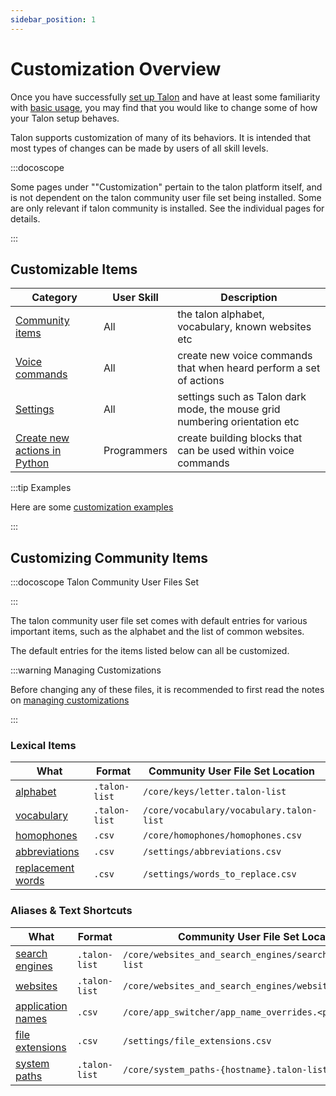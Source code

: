 ```yaml
---
sidebar_position: 1
---
```


# Customization Overview

Once you have successfully [set up Talon](/docs/Resource%20Hub/Talon%20Installation/installation_guide.md)
and have at least some familiarity with [basic usage](/docs/Basic%20Usage/basic_usage.md), you may find that you would like to change some of how your Talon setup behaves.

Talon supports customization of many of its behaviors. It is intended that most types of changes can be made
by users of all skill levels.


:::docoscope

Some pages under ""Customization" pertain to the talon platform itself, and is not dependent on the
talon community user file set being installed. Some are only relevant if talon community is installed.
See the individual pages for details.

:::


## Customizable Items

| Category                                                        | User Skill  | Description                                                                |
| --------------------------------------------------------------- | ----------- | -------------------------------------------------------------------------- |
| [Community items](#customizing-community-items)                 | All         | the talon alphabet, vocabulary, known websites etc                         |
| [Voice commands](./TalonScript/voice-commands.md)               | All         | create new voice commands that when heard perform a set of actions         |
| [Settings](./settings.md)                                       | All         | settings such as Talon dark mode, the mouse grid numbering orientation etc |
| [Create new actions in Python](./Python%20Programming/index.md) | Programmers | create building blocks that can be used within voice commands              |

:::tip Examples

Here are some [customization examples](./Examples/index.md)

:::

## Customizing Community Items

:::docoscope Talon Community User Files Set

:::

The talon community user file set comes with default entries for various important items, such as the alphabet
and the list of common websites.

The default entries for the items listed below can all be customized.

:::warning Managing Customizations

Before changing any of these files, it is recommended to first read the notes on [managing customizations](./managing-customizations.md)

:::

### Lexical Items

| What                                                                                | Format        | Community User File Set Location         |
| ----------------------------------------------------------------------------------- | ------------- | ---------------------------------------- |
| [alphabet](/docs/Basic%20Usage/Command%20Mode/single-characters.md#talon-alphabet)  | `.talon-list` | `/core/keys/letter.talon-list`           |
| [vocabulary](/docs/Basic%20Usage/dictation_mode.md#vocabulary-customization)        | `.talon-list` | `/core/vocabulary/vocabulary.talon-list` |
| [homophones](/docs/Basic%20Usage/Command%20Mode/text-shortcuts.md#homophones)       | `.csv`        | `/core/homophones/homophones.csv`        |
| [abbreviations](/docs/Basic%20Usage/Command%20Mode/text-shortcuts.md#abbreviations) | `.csv`        | `/settings/abbreviations.csv`            |
| [replacement words](/docs/Basic%20Usage/dictation_mode.md#replacement-words)        | `.csv`        | `/settings/words_to_replace.csv`         |

### Aliases & Text Shortcuts

| What                                                                                                       | Format        | Community User File Set Location                             |
| ---------------------------------------------------------------------------------------------------------- | ------------- | ------------------------------------------------------------ |
| [search engines](/docs/Resource%20Hub/Supported%20Applications/Command%20Groups/browser.md#search-engines-list) | `.talon-list` | `/core/websites_and_search_engines/search_engine.talon-list` |
| [websites](/docs/Resource%20Hub/Supported%20Applications/Command%20Groups/browser.md#website-list)              | `.talon-list` | `/core/websites_and_search_engines/website.talon-list`       |
| [application names](/docs/Basic%20Usage/Command%20Mode/pc-control.md#application-names)                    | `.csv`        | `/core/app_switcher/app_name_overrides.<platform>.csv`       |
| [file extensions](/docs/Basic%20Usage/Command%20Mode/text-shortcuts.md#file-extensions)                    | `.csv`        | `/settings/file_extensions.csv`                              |
| [system paths](/docs/Resource%20Hub/Supported%20Applications/Command%20Groups/file_manager.md#usersystem_path)   | `.talon-list` | `/core/system_paths-{hostname}.talon-list`                   |
